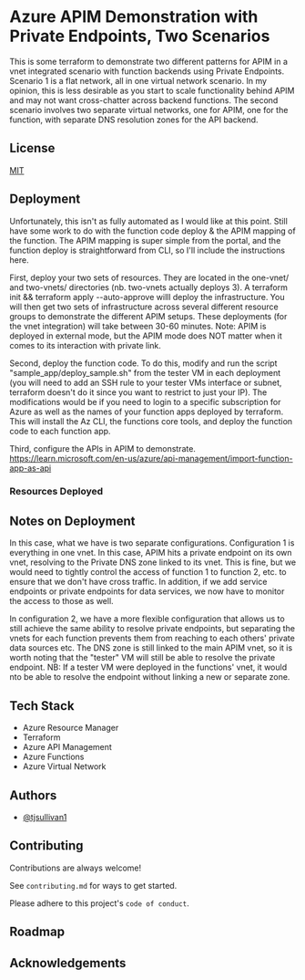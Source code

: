# Azure APIM Demonstration with Private Endpoints, Two Scenarios

This is some terraform to demonstrate two different patterns for APIM in a vnet integrated scenario with function backends using Private Endpoints. Scenario 1 is a flat network, all in one virtual network scenario. In my opinion, this is less desirable as you start to scale functionality behind APIM and may not want cross-chatter across backend functions. The second scenario involves two separate virtual networks, one for APIM, one for the function, with separate DNS resolution zones for the API backend.

## License

[MIT](https://choosealicense.com/licenses/mit/)


## Deployment

Unfortunately, this isn't as fully automated as I would like at this point. Still have some work to do with the function code deploy & the APIM mapping of the function. The APIM mapping is super simple from the portal, and the function deploy is straightforward from CLI, so I'll include the instructions here.

First, deploy your two sets of resources. They are located in the one-vnet/ and two-vnets/ directories (nb. two-vnets actually deploys 3). A terraform init && terraform apply --auto-approve willl deploy the infrastructure. You will then get two sets of infrastructure across several different resource groups to demonstrate the different APIM setups. These deployments (for the vnet integration) will take between 30-60 minutes. Note: APIM is deployed in external mode, but the APIM mode does NOT matter when it comes to its interaction with private link. 

Second, deploy the function code. To do this, modify and run the script "sample_app/deploy_sample.sh" from the tester VM in each deployment (you will need to add an SSH rule to your tester VMs interface or subnet, terraform doesn't do it since you want to restrict to just your IP). The modifications would be if you need to login to a specific subscription for Azure as well as the names of your function apps deployed by terraform. This will install the Az CLI, the functions core tools, and deploy the function code to each function app.

Third, configure the APIs in APIM to demonstrate. https://learn.microsoft.com/en-us/azure/api-management/import-function-app-as-api

### Resources Deployed

## Notes on Deployment

In this case, what we have is two separate configurations. Configuration 1 is everything in one vnet. In this case, APIM hits a private endpoint on its own vnet, resolving to the Private DNS zone linked to its vnet. This is fine, but we would need to tightly control the access of function 1 to function 2, etc. to ensure that we don't have cross traffic. In addition, if we add service endpoints or private endpoints for data services, we now have to monitor the access to those as well.

In configuration 2, we have a more flexible configuration that allows us to still achieve the same ability to resolve private endpoints, but separating the vnets for each function prevents them from reaching to each others' private data sources etc. The DNS zone is still linked to the main APIM vnet, so it is worth noting that the "tester" VM will still be able to resolve the private endpoint. NB: If a tester VM were deployed in the functions' vnet, it would nto be able to resolve the endpoint without linking a new or separate zone.
## Tech Stack

- Azure Resource Manager
- Terraform
- Azure API Management
- Azure Functions
- Azure Virtual Network

## Authors

- [@tjsullivan1](https://www.github.com/tjsullivan1)


## Contributing

Contributions are always welcome!

See `contributing.md` for ways to get started.

Please adhere to this project's `code of conduct`.


## Roadmap

## Acknowledgements

